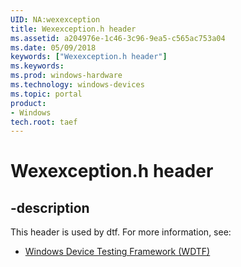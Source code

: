 ```yaml
---
UID: NA:wexexception
title: Wexexception.h header
ms.assetid: a204976e-1c46-3c96-9ea5-c565ac753a04
ms.date: 05/09/2018
keywords: ["Wexexception.h header"]
ms.keywords: 
ms.prod: windows-hardware
ms.technology: windows-devices
ms.topic: portal
product:
- Windows
tech.root: taef
---
```


# Wexexception.h header


## -description


This header is used by dtf. For more information, see:

- [Windows Device Testing Framework (WDTF)](../_dtf/index.md)
